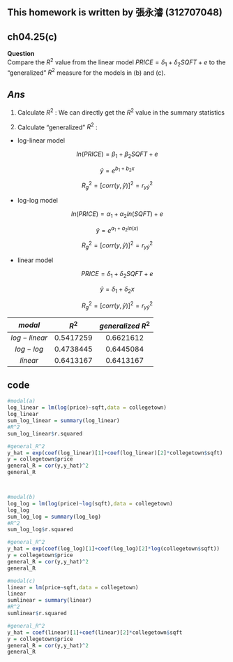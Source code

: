
## This homework is written by 張永濬 (312707048)

## ch04.25(c)

**Question** \
Compare the $R^2$ value from the linear model $PRICE = δ_1 + δ_2SQFT + e$ to the “generalized” $R^2$ measure for the models in (b) and (c).

## *Ans* 

1. Calculate $R^2$ : We can directly get the $R^2$ value in the summary statistics
           

2. Calculate “generalized” $R^2$ : 
- log-linear model

$$ln(PRICE) = β_1 + β_2SQFT + e$$

$$\hat{y} = e^{b_1+b_2x}$$


$$R_g^2 = [corr(y,\hat{y})]^2 = r_{y\hat{y}}^2$$

- log-log model

$$ ln(PRICE) = α_1 + α_2ln(SQFT) + e$$

$$\hat{y} = e^{a_1+a_2ln(x)}$$


$$R_g^2 = [corr(y,\hat{y})]^2= r_{y\hat{y}}^2 $$

- linear model

$$ PRICE = δ_1 + δ_2SQFT + e $$

$$\hat{y} = δ_1 + δ_2x$$

$$R_g^2 = [corr(y,\hat{y})]^2= r_{y\hat{y}}^2$$

|   $modal$    |    $R^2$    | $generalized\ R^2$ |
|:------------:|:-----------:|:------------------:|
| $log-linear$ | $0.5417259$ |    $0.6621612$     |
|  $log-log$   | $0.4738445$ |    $0.6445084$     |
|   $linear$   | $0.6413167$ |    $0.6413167$     |

## code

``` r
#modal(a)
log_linear = lm(log(price)~sqft,data = collegetown)
log_linear
sum_log_linear = summary(log_linear)
#R^2
sum_log_linear$r.squared

#general_R^2
y_hat = exp(coef(log_linear)[1]+coef(log_linear)[2]*collegetown$sqft)
y = collegetown$price
general_R = cor(y,y_hat)^2
general_R



#modal(b)
log_log = lm(log(price)~log(sqft),data = collegetown)
log_log
sum_log_log = summary(log_log)
#R^2
sum_log_log$r.squared

#general_R^2
y_hat = exp(coef(log_log)[1]+coef(log_log)[2]*log(collegetown$sqft))
y = collegetown$price
general_R = cor(y,y_hat)^2
general_R

#modal(c)
linear = lm(price~sqft,data = collegetown)
linear
sumlinear = summary(linear)
#R^2
sumlinear$r.squared

#general_R^2
y_hat = coef(linear)[1]+coef(linear)[2]*collegetown$sqft
y = collegetown$price
general_R = cor(y,y_hat)^2
general_R
```
